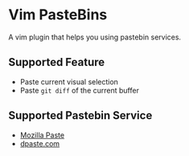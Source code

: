 Vim PasteBins
=============
A vim plugin that helps you using pastebin services.

Supported Feature
-----------------
- Paste current visual selection
- Paste `git diff` of the current buffer

Supported Pastebin Service
--------------------------
- [Mozilla Paste](paste.mozilla.org)
- [dpaste.com](http://dpaste.com)


